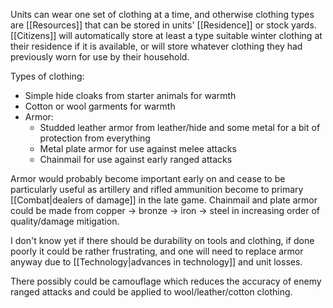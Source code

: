 
Units can wear one set of clothing at a time, and otherwise clothing types are [[Resources]] that can be stored in units' [[Residence]] or stock yards. [[Citizens]] will automatically store at least a type suitable winter clothing at their residence if it is available, or will store whatever clothing they had previously worn for use by their household. 

Types of clothing:
* Simple hide cloaks from starter animals for warmth
* Cotton or wool garments for warmth
* Armor:
	* Studded leather armor from leather/hide and some metal for a bit of protection from everything
	* Metal plate armor for use against melee attacks
	* Chainmail for use against early ranged attacks

Armor would probably become important early on and cease to be particularly useful as artillery and rifled ammunition become to primary [[Combat|dealers of damage]] in the late game. 
Chainmail and plate armor could be made from copper -> bronze -> iron -> steel in increasing order of quality/damage mitigation.

I don't know yet if there should be durability on tools and clothing, if done poorly it could be rather frustrating, and one will need to replace armor anyway due to [[Technology|advances in technology]] and unit losses. 

There possibly could be camouflage which reduces the accuracy of enemy ranged attacks and could be applied to wool/leather/cotton clothing. 

